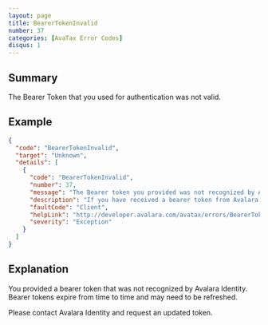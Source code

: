```yaml
---
layout: page
title: BearerTokenInvalid
number: 37
categories: [AvaTax Error Codes]
disqus: 1
---
```


## Summary

The Bearer Token that you used for authentication was not valid.

## Example

```json
{
  "code": "BearerTokenInvalid",
  "target": "Unknown",
  "details": [
    {
      "code": "BearerTokenInvalid",
      "number": 37,
      "message": "The Bearer token you provided was not recognized by Avalara Identity.",
      "description": "If you have received a bearer token from Avalara Identity, this token may have expired.  Please contact Avalara Identity and request a refreshed token.",
      "faultCode": "Client",
      "helpLink": "http://developer.avalara.com/avatax/errors/BearerTokenInvalid",
      "severity": "Exception"
    }
  ]
}
```

## Explanation

You provided a bearer token that was not recognized by Avalara Identity.  Bearer tokens expire from time to time and may need to be refreshed.  

Please contact Avalara Identity and request an updated token.
